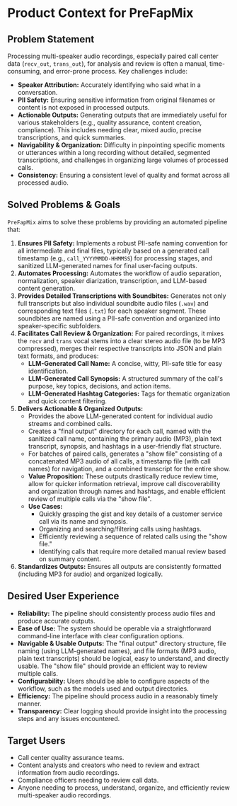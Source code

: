 # Product Context for PreFapMix

## Problem Statement

Processing multi-speaker audio recordings, especially paired call center data (`recv_out`, `trans_out`), for analysis and review is often a manual, time-consuming, and error-prone process. Key challenges include:

*   **Speaker Attribution:** Accurately identifying who said what in a conversation.
*   **PII Safety:** Ensuring sensitive information from original filenames or content is not exposed in processed outputs.
*   **Actionable Outputs:** Generating outputs that are immediately useful for various stakeholders (e.g., quality assurance, content creation, compliance). This includes needing clear, mixed audio, precise transcriptions, and quick summaries.
*   **Navigability & Organization:** Difficulty in pinpointing specific moments or utterances within a long recording without detailed, segmented transcriptions, and challenges in organizing large volumes of processed calls.
*   **Consistency:** Ensuring a consistent level of quality and format across all processed audio.

## Solved Problems & Goals

`PreFapMix` aims to solve these problems by providing an automated pipeline that:

1.  **Ensures PII Safety:** Implements a robust PII-safe naming convention for all intermediate and final files, typically based on a generated call timestamp (e.g., `call_YYYYMMDD-HHMMSS`) for processing stages, and sanitized LLM-generated names for final user-facing outputs.
2.  **Automates Processing:** Automates the workflow of audio separation, normalization, speaker diarization, transcription, and LLM-based content generation.
3.  **Provides Detailed Transcriptions with Soundbites:** Generates not only full transcripts but also individual soundbite audio files (`.wav`) and corresponding text files (`.txt`) for each speaker segment. These soundbites are named using a PII-safe convention and organized into speaker-specific subfolders.
4.  **Facilitates Call Review & Organization:** For paired recordings, it mixes the `recv` and `trans` vocal stems into a clear stereo audio file (to be MP3 compressed), merges their respective transcripts into JSON and plain text formats, and produces:
    *   **LLM-Generated Call Name:** A concise, witty, PII-safe title for easy identification.
    *   **LLM-Generated Call Synopsis:** A structured summary of the call's purpose, key topics, decisions, and action items.
    *   **LLM-Generated Hashtag Categories:** Tags for thematic organization and quick content filtering.
5.  **Delivers Actionable & Organized Outputs:** 
    *   Provides the above LLM-generated content for individual audio streams and combined calls.
    *   Creates a "final output" directory for each call, named with the sanitized call name, containing the primary audio (MP3), plain text transcript, synopsis, and hashtags in a user-friendly flat structure.
    *   For batches of paired calls, generates a "show file" consisting of a concatenated MP3 audio of all calls, a timestamp file (with call names) for navigation, and a combined transcript for the entire show.
    *   **Value Proposition:** These outputs drastically reduce review time, allow for quicker information retrieval, improve call discoverability and organization through names and hashtags, and enable efficient review of multiple calls via the "show file".
    *   **Use Cases:** 
        *   Quickly grasping the gist and key details of a customer service call via its name and synopsis.
        *   Organizing and searching/filtering calls using hashtags.
        *   Efficiently reviewing a sequence of related calls using the "show file."
        *   Identifying calls that require more detailed manual review based on summary content.
6.  **Standardizes Outputs:** Ensures all outputs are consistently formatted (including MP3 for audio) and organized logically.

## Desired User Experience

*   **Reliability:** The pipeline should consistently process audio files and produce accurate outputs.
*   **Ease of Use:** The system should be operable via a straightforward command-line interface with clear configuration options.
*   **Navigable & Usable Outputs:** The "final output" directory structure, file naming (using LLM-generated names), and file formats (MP3 audio, plain text transcripts) should be logical, easy to understand, and directly usable. The "show file" should provide an efficient way to review multiple calls.
*   **Configurability:** Users should be able to configure aspects of the workflow, such as the models used and output directories.
*   **Efficiency:** The pipeline should process audio in a reasonably timely manner.
*   **Transparency:** Clear logging should provide insight into the processing steps and any issues encountered.

## Target Users

*   Call center quality assurance teams.
*   Content analysts and creators who need to review and extract information from audio recordings.
*   Compliance officers needing to review call data.
*   Anyone needing to process, understand, organize, and efficiently review multi-speaker audio recordings.